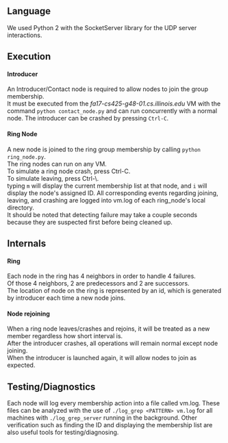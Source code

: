 ## Language
We used Python 2 with the SocketServer library for the UDP server interactions.  

## Execution
#### **Introducer**
An Introducer/Contact node is required to allow nodes to join the group membership.  
It must be executed from the *fa17-cs425-g48-01.cs.illinois.edu* VM with the command `python contact_node.py` and can run concurrently with a normal node. 
The introducer can be crashed by pressing `Ctrl-C`.  

#### **Ring Node**
A new node is joined to the ring group membership by calling `python ring_node.py`.  
The ring nodes can run on any VM.  
To simulate a ring node crash, press Ctrl-C.  
To simulate leaving, press Ctrl-\\.  
typing `m` will display the current membership list at that node, and `i` will display the node's assigned ID. 
All corresponding events regarding joining, leaving, and crashing are logged into vm.log of each ring_node's local directory.  
It should be noted that detecting failure may take a couple seconds because they are suspected first before being cleaned up.

## Internals
#### **Ring**
Each node in the ring has 4 neighbors in order to handle 4 failures.  
Of those 4 neighbors, 2 are predecessors and 2 are successors.  
The location of node on the ring is represented by an id, which is generated by introducer each time a new node joins.  

#### **Node rejoining**
When a ring node leaves/crashes and rejoins, it will be treated as a new member regardless how short interval is.  
After the introducer crashes, all operations will remain normal except node joining.  
When the introducer is launched again, it will allow nodes to join as expected.  

## Testing/Diagnostics
Each node will log every membership action into a file called vm.log. These files can be analyzed with the use of
`./log_grep <PATTERN> vm.log` for all machines with `./log_grep_server` running in the background. Other verification
 such as finding the ID and displaying the membership list are also useful tools for testing/diagnosing.
